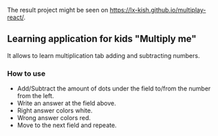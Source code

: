 The result project might be seen on https://lx-kish.github.io/multiplay-react/.

## Learning application for kids "Multiply me"

It allows to learn multiplication tab adding and subtracting numbers.

### How to use

- Add/Subtract the amount of dots under the field to/from the number from the left.
- Write an answer at the field above.
- Right answer colors white.
- Wrong answer colors red.
- Move to the next field and repeate.